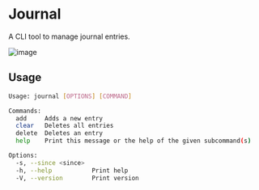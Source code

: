 # Journal

A CLI tool to manage journal entries.

![image](https://github.com/user-attachments/assets/d3afd539-5496-40a5-81d3-4395dbd16840)

## Usage

```sh
Usage: journal [OPTIONS] [COMMAND]

Commands:
  add     Adds a new entry
  clear   Deletes all entries
  delete  Deletes an entry
  help    Print this message or the help of the given subcommand(s)

Options:
  -s, --since <since>
  -h, --help           Print help
  -V, --version        Print version
```
